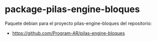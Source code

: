# package-pilas-engine-bloques

Paquete debian para el proyecto pilas-engine-bloques del repositorio:

 - https://github.com/Program-AR/pilas-engine-bloques

